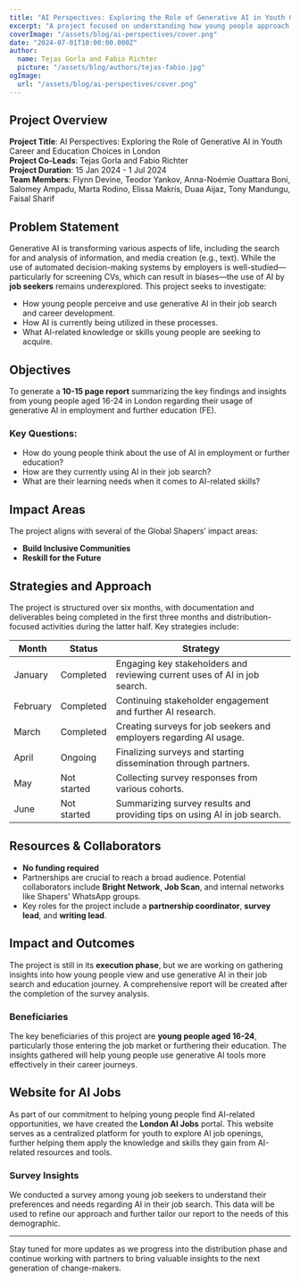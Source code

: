 ```yaml
---
title: "AI Perspectives: Exploring the Role of Generative AI in Youth Career and Education Choices in London"
excerpt: "A project focused on understanding how young people approach generative AI technology in the context of career and education choices in London."
coverImage: "/assets/blog/ai-perspectives/cover.png"
date: "2024-07-01T10:00:00.000Z"
author:
  name: Tejas Gorla and Fabio Richter
  picture: "/assets/blog/authors/tejas-fabio.jpg"
ogImage:
  url: "/assets/blog/ai-perspectives/cover.png"
---
```


## Project Overview

**Project Title**: AI Perspectives: Exploring the Role of Generative AI in Youth Career and Education Choices in London  
**Project Co-Leads**: Tejas Gorla and Fabio Richter  
**Project Duration**: 15 Jan 2024 - 1 Jul 2024  
**Team Members**: Flynn Devine, Teodor Yankov, Anna-Noémie Ouattara Boni, Salomey Ampadu, Marta Rodino, Elissa Makris, Duaa Aijaz, Tony Mandungu, Faisal Sharif

## Problem Statement

Generative AI is transforming various aspects of life, including the search for and analysis of information, and media creation (e.g., text). While the use of automated decision-making systems by employers is well-studied—particularly for screening CVs, which can result in biases—the use of AI by **job seekers** remains underexplored. This project seeks to investigate:

- How young people perceive and use generative AI in their job search and career development.
- How AI is currently being utilized in these processes.
- What AI-related knowledge or skills young people are seeking to acquire.

## Objectives

To generate a **10-15 page report** summarizing the key findings and insights from young people aged 16-24 in London regarding their usage of generative AI in employment and further education (FE).

### Key Questions:

- How do young people think about the use of AI in employment or further education?
- How are they currently using AI in their job search?
- What are their learning needs when it comes to AI-related skills?

## Impact Areas

The project aligns with several of the Global Shapers’ impact areas:
- **Build Inclusive Communities**
- **Reskill for the Future**

## Strategies and Approach

The project is structured over six months, with documentation and deliverables being completed in the first three months and distribution-focused activities during the latter half. Key strategies include:

| Month    | Status      | Strategy                                                                  |
| -------- | ----------- | ------------------------------------------------------------------------- |
| January  | Completed   | Engaging key stakeholders and reviewing current uses of AI in job search. |
| February | Completed   | Continuing stakeholder engagement and further AI research.                |
| March    | Completed   | Creating surveys for job seekers and employers regarding AI usage.        |
| April    | Ongoing     | Finalizing surveys and starting dissemination through partners.           |
| May      | Not started | Collecting survey responses from various cohorts.                         |
| June     | Not started | Summarizing survey results and providing tips on using AI in job search.  |

## Resources & Collaborators

- **No funding required**
- Partnerships are crucial to reach a broad audience. Potential collaborators include **Bright Network**, **Job Scan**, and internal networks like Shapers' WhatsApp groups.
- Key roles for the project include a **partnership coordinator**, **survey lead**, and **writing lead**.

## Impact and Outcomes

The project is still in its **execution phase**, but we are working on gathering insights into how young people view and use generative AI in their job search and education journey. A comprehensive report will be created after the completion of the survey analysis.

### Beneficiaries

The key beneficiaries of this project are **young people aged 16-24**, particularly those entering the job market or furthering their education. The insights gathered will help young people use generative AI tools more effectively in their career journeys.

## Website for AI Jobs

As part of our commitment to helping young people find AI-related opportunities, we have created the **London AI Jobs** portal. This website serves as a centralized platform for youth to explore AI job openings, further helping them apply the knowledge and skills they gain from AI-related resources and tools.

### Survey Insights

We conducted a survey among young job seekers to understand their preferences and needs regarding AI in their job search. This data will be used to refine our approach and further tailor our report to the needs of this demographic.

---

Stay tuned for more updates as we progress into the distribution phase and continue working with partners to bring valuable insights to the next generation of change-makers.
